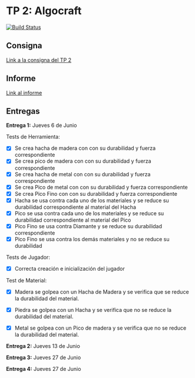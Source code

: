 # TP 2: Algocraft

[![Build Status](https://travis-ci.org/gianbelinche/Algocraft.svg?branch=master)](https://travis-ci.org/gianbelinche/Algocraft)

## Consigna

[Link a la consigna del TP 2](https://docs.google.com/document/d/1uT1NYcKcZytVY5hD31TXFGuXLqgSXLUc488Tv7DOxIw/edit#heading=h.26h3aunb8cu)

## Informe

[Link al informe](https://www.overleaf.com/7947345989bkzwrjbznkvx)

## Entregas

**Entrega 1:** Jueves 6 de Junio

Tests de Herramienta:
- [X] Se crea hacha de madera con con su durabilidad y fuerza correspondiente
- [X] Se crea pico de madera con con su durabilidad y fuerza correspondiente
- [X] Se crea hacha de metal con con su durabilidad y fuerza correspondiente
- [X] Se crea Pico de metal con con su durabilidad y fuerza correspondiente
- [X] Se crea Pico Fino con con su durabilidad y fuerza correspondiente
- [X] Hacha se usa contra cada uno de los materiales y se reduce su durabilidad correspondiente al material del Hacha
- [X] Pico se usa contra cada uno de los materiales y se reduce su durabilidad correspondiente al material del Pico
- [X] Pico Fino se usa contra Diamante y se reduce su durabilidad correspondiente
- [X] Pico Fino se usa contra los demás materiales y no se reduce su durabilidad

Tests de Jugador: 
- [X] Correcta creación e inicialización del jugador

Test de Material:
- [X] Madera se golpea con un Hacha de Madera y se verifica que se reduce la durabilidad del material.
- [X] Piedra se golpea con un Hacha y se verifica que no se reduce la durabilidad del material.
- [X] Metal se golpea con un Pico de madera y se verifica que no se reduce la durabilidad del material.


**Entrega 2:** Jueves 13 de Junio

**Entrega 3:** Jueves 27 de Junio

**Entrega 4:** Jueves 27 de Junio
